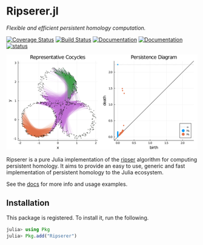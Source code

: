 # Ripserer.jl

_Flexible and efficient persistent homology computation._

[![Coverage Status](https://coveralls.io/repos/github/mtsch/Ripserer.jl/badge.svg?branch=master)](https://coveralls.io/github/mtsch/Ripserer.jl?branch=master)
[![Build Status](https://github.com/mtsch/Ripserer.jl/workflows/Test/badge.svg)](https://github.com/mtsch/Ripserer.jl/actions?query=workflow%3ATest)
[![Documentation](https://img.shields.io/badge/docs-stable-blue.svg)](https://mtsch.github.io/Ripserer.jl/stable)
[![Documentation](https://img.shields.io/badge/docs-latest-blue.svg)](https://mtsch.github.io/Ripserer.jl/dev)
[![status](https://joss.theoj.org/papers/0c8b6abead759ba068ee178fedc998a9/status.svg)](https://joss.theoj.org/papers/0c8b6abead759ba068ee178fedc998a9)

![](docs/src/assets/title_plot.svg)

Ripserer is a pure Julia implementation of the [ripser](https://github.com/Ripser/ripser)
algorithm for computing persistent homology. It aims to provide an easy to use, generic and
fast implementation of persistent homology to the Julia ecosystem.

See the [docs](https://mtsch.github.io/Ripserer.jl/dev) for more info and usage examples.

## Installation

This package is registered. To install it, run the following.

```julia
julia> using Pkg
julia> Pkg.add("Ripserer")
```
